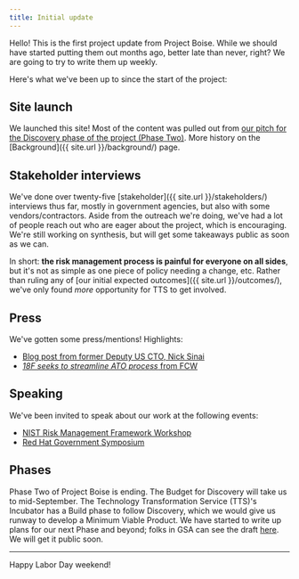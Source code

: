 ```yaml
---
title: Initial update
---
```


Hello! This is the first project update from Project Boise. While we should have started putting them out months ago, better late than never, right? We are going to try to write them up weekly.

Here's what we've been up to since the start of the project:

## Site launch

We launched this site! Most of the content was pulled out from [our pitch for the Discovery phase of the project (Phase Two)](https://docs.google.com/document/d/1CtrCqU4I1k6Z5oASiDGW4WnrbcQXMRZhiYcaXezN4tQ/edit#). More history on the [Background]({{ site.url }}/background/) page.

## Stakeholder interviews

We've done over twenty-five [stakeholder]({{ site.url }}/stakeholders/) interviews thus far, mostly in government agencies, but also with some vendors/contractors. Aside from the outreach we're doing, we've had a lot of people reach out who are eager about the project, which is encouraging. We're still working on synthesis, but will get some takeaways public as soon as we can.

In short: **the risk management process is painful for everyone on all sides**, but it's not as simple as one piece of policy needing a change, etc. Rather than ruling any of [our initial expected outcomes]({{ site.url }}/outcomes/), we've only found _more_ opportunity for TTS to get involved.

## Press

We've gotten some press/mentions! Highlights:

* [Blog post from former Deputy US CTO, Nick Sinai](https://medium.com/@NickSinai/ato-in-a-day-fd53f0ef4a5d)
* [_18F seeks to streamline ATO process_ from FCW](https://fcw.com/articles/2017/07/27/project-boise-ato-compliance.aspx)

## Speaking

We've been invited to speak about our work at the following events:

* [NIST Risk Management Framework Workshop](https://beta.csrc.nist.gov/Events/2017/NIST-Risk-Management-Framework-Workshop)
* [Red Hat Government Symposium](https://fedscoop.com/events/redhatgov/2017/)

## Phases

Phase Two of Project Boise is ending. The Budget for Discovery will take us to mid-September. The Technology Transformation Service (TTS)'s Incubator has a Build phase to follow Discovery, which we would give us runway to develop a Minimum Viable Product. We have started to write up plans for our next Phase and beyond; folks in GSA can see the draft [here](https://docs.google.com/document/d/1Z_ySpBlDcuT25MLYJciWyPLxUxALjC3kM6BO9j6YCs0/edit). We will get it public soon.

---

Happy Labor Day weekend!
